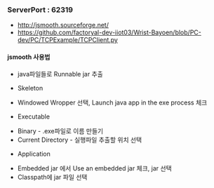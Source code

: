 <h3>ServerPort : 62319</h3>

* http://jsmooth.sourceforge.net/
* https://github.com/factoryal-dev-iiot03/Wrist-Bayoen/blob/PC-dev/PC/TCPExample/TCPClient.py



<h4>jsmooth 사용법</h4>

* java파일들로 Runnable jar 추출

* Skeleton
 - Windowed Wropper 선택, Launch java app in the exe process 체크

* Executable 
 - Binary - .exe파일로 이름 만들기 
 - Current Directory - 실행파일 추출할 위치 선택

* Application
 - Embedded jar 에서 Use an embedded jar 체크, jar 선택
 - Classpath에 jar 파일 선택
